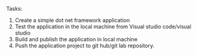 Tasks:
1. Create a simple dot net framework application
2. Test the application in the local machine from Visual studio code/visual studio
3. Build and publish the application in local machine
3. Push the application project to git hub/git lab repository.
